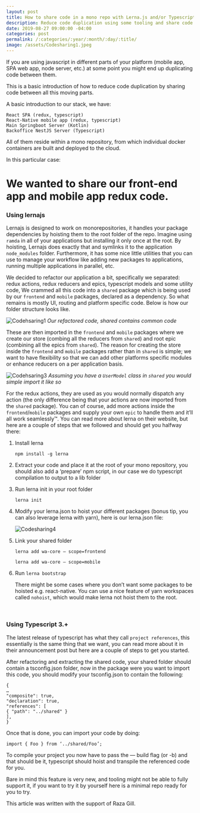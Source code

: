 ```yaml
---
layout: post
title: How to share code in a mono repo with Lerna.js and/or Typescript
description: Reduce code duplication using some tooling and share code between projects
date: 2019-08-27 09:00:00 -04:00
categories: post
permalink: /:categories/:year/:month/:day/:title/
image: /assets/Codesharing1.jpeg
---
```


If you are using javascript in different parts of your platform (mobile app, SPA web app, node server, etc.) at some point you might end up duplicating code between them.

This is a basic introduction of how to reduce code duplication by sharing code between all this moving parts.

A basic introduction to our stack, we have:

```
React SPA (redux, typescript)
React-Native mobile app (redux, typescript)
Main Springboot Server (Kotlin)
Backoffice NestJS Server (Typescript)
```

All of them reside within a mono repository, from which individual docker containers are built and deployed to the cloud.

In this particular case:

# We wanted to share our front-end app and mobile app redux code.

### Using lernajs

Lernajs is designed to work on monorepositories, it handles your package dependencies by hoisting them to the root folder of the repo. Imagine using `ramda` in all of your applications but installing it only once at the root. By hoisting, Lernajs does exactly that and symlinks it to the application `node_modules` folder. Furthermore, it has some nice little utilities that you can use to manage your workflow like adding new packages to applications, running multiple applications in parallel, etc.

We decided to refactor our application a bit, specifically we separated: redux actions, redux reducers and epics, typescript models and some utility code, We crammed all this code into a `shared` package which is being used by our `frontend` and `mobile` packages, declared as a dependency. So what remains is mostly UI, routing and platform specific code. Below is how our folder structure looks like.

![Codehsaring1]({{site.url}}/assets/Codesharing2.png "Codehsaring1")
_Our refactored code, shared contains common code_

These are then imported in the `frontend` and `mobile` packages where we create our store (combing all the reducers from `shared`) and root epic (combining all the epics from `shared`). The reason for creating the store inside the `frontend` and `mobile` packages rather than in `shared` is simple; we want to have flexibility so that we can add other platforms specific modules or enhance reducers on a per application basis.

![Codehsaring3]({{site.url}}/assets/Codesharing3.png "Codehsaring3")
_Assuming you have a `UserModel` class in `shared` you would simple import it like so_

For the redux actions, they are used as you would normally dispatch any action (the only difference being that your actions are now imported from the `shared` package). You can of course, add more actions inside the `frontend`/`mobile` packages and supply your own `epic` to handle them and it’ll all work seamlessly™.
You can read more about lerna on their website, but here are a couple of steps that we followed and should get you halfway there:

1. Install lerna

   `npm install -g lerna`

2. Extract your code and place it at the root of your mono repository, you should also add a ‘prepare’ npm script, in our case we do typescript compilation to output to a lib folder

3. Run lerna init in your root folder

   `lerna init`

4. Modify your lerna.json to hoist your different packages (bonus tip, you can also leverage lerna with yarn), here is our lerna.json file:

   ![Codesharing4]({{site.url}}/assets/Codesharing4.png "Codesharing4")

5. Link your shared folder

   `lerna add wa-core — scope=frontend`

   `lerna add wa-core — scope=mobile`

6. Run `lerna bootstrap`

   There might be some cases where you don’t want some packages to be hoisted e.g. react-native. You can use a nice feature of yarn workspaces called `nohoist`, which would make lerna not hoist them to the root.

<br>

### Using Typescript 3.+

The latest release of typescript has what they call `project references`, this essentially is the same thing that we want, you can read more about it in their announcement post but here are a couple of steps to get you started.

After refactoring and extracting the shared code, your shared folder should contain a tsconfig.json folder, now in the package were you want to import this code, you should modify your tsconfig.json to contain the following:

```
{
…
"composite": true,
"declaration": true,
"references": [
{ "path": "../shared" }
],
}
```

Once that is done, you can import your code by doing:

`import { Foo } from ‘../shared/Foo’;`

To compile your project you now have to pass the — build flag (or -b) and that should be it, typescript should hoist and transpile the referenced code for you.

Bare in mind this feature is very new, and tooling might not be able to fully support it, if you want to try it by yourself here is a minimal repo ready for you to try.

This article was written with the support of Raza Gill.
